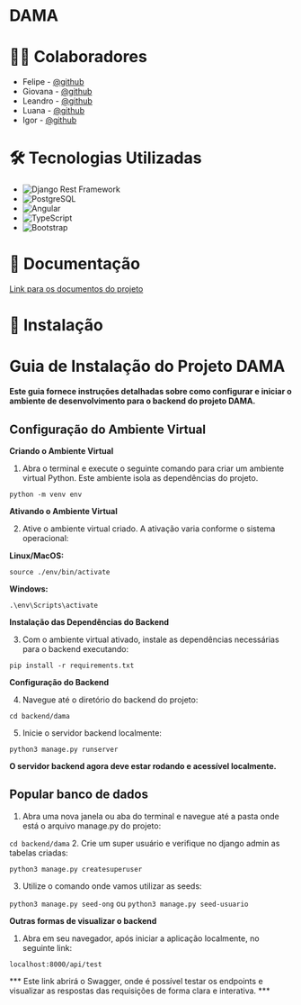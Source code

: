 # DAMA

# 👩‍💻 Colaboradores

- Felipe - [@github](https://github.com/)
- Giovana - [@github](https://github.com/)
- Leandro - [@github](https://github.com/)
- Luana - [@github](https://github.com/)
- Igor - [@github](https://github.com/)

# 🛠️ Tecnologias Utilizadas

- ![Django Rest Framework](https://img.shields.io/badge/Django%20Rest-Framework-green)
- ![PostgreSQL](https://img.shields.io/badge/PostgreSQL-blue)
- ![Angular](https://img.shields.io/badge/Angular)
- ![TypeScript](https://img.shields.io/badge/TypeScript-cyan)
- ![Bootstrap](https://img.shields.io/badge/Bootstrap)

# 📃 Documentação

[Link para os documentos do projeto](doc/documentacao.md)

# 🔧 Instalação

# Guia de Instalação do Projeto DAMA

**Este guia fornece instruções detalhadas sobre como configurar e iniciar o ambiente de desenvolvimento para o backend do projeto DAMA.**


## **Configuração do Ambiente Virtual**

**Criando o Ambiente Virtual**

1. Abra o terminal e execute o seguinte comando para criar um ambiente virtual Python. Este ambiente isola as dependências do projeto.

`python -m venv env`

**Ativando o Ambiente Virtual**

2. Ative o ambiente virtual criado. A ativação varia conforme o sistema operacional:

**Linux/MacOS:**

`source ./env/bin/activate`

**Windows:**

`.\env\Scripts\activate`

**Instalação das Dependências do Backend**

3. Com o ambiente virtual ativado, instale as dependências necessárias para o backend executando:

`pip install -r requirements.txt`

**Configuração do Backend**

4. Navegue até o diretório do backend do projeto:

`cd backend/dama`

5. Inicie o servidor backend localmente:

`python3 manage.py runserver`

**O servidor backend agora deve estar rodando e acessível localmente.**

## **Popular banco de dados**

1. Abra uma nova janela ou aba do terminal e navegue até a pasta onde está o arquivo manage.py do projeto:

`cd backend/dama`
2. Crie um super usuário e verifique no django admin as tabelas criadas:

`python3 manage.py createsuperuser`

3. Utilize o comando onde vamos utilizar as seeds:

`python3 manage.py seed-ong`
ou
`python3 manage.py seed-usuario`

**Outras formas de visualizar o backend**

1. Abra em seu navegador, após iniciar a aplicação localmente, no seguinte link:

`localhost:8000/api/test`

*** Este link abrirá o Swagger, onde é possível testar os endpoints e visualizar as respostas das requisições de forma clara e interativa. ***

